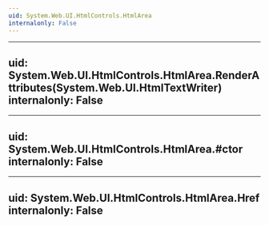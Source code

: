 ```yaml
---
uid: System.Web.UI.HtmlControls.HtmlArea
internalonly: False
---
```


---
uid: System.Web.UI.HtmlControls.HtmlArea.RenderAttributes(System.Web.UI.HtmlTextWriter)
internalonly: False
---

---
uid: System.Web.UI.HtmlControls.HtmlArea.#ctor
internalonly: False
---

---
uid: System.Web.UI.HtmlControls.HtmlArea.Href
internalonly: False
---
